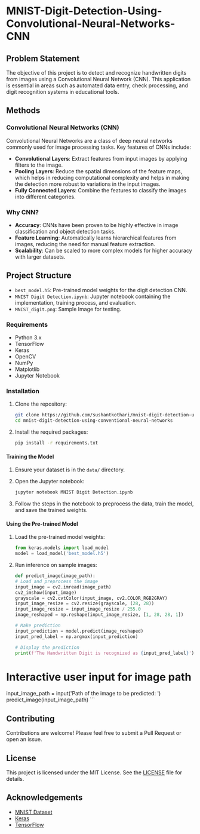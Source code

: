 # MNIST-Digit-Detection-Using-Convolutional-Neural-Networks-CNN

## Problem Statement

The objective of this project is to detect and recognize handwritten digits from images using a Convolutional Neural Network (CNN). This application is essential in areas such as automated data entry, check processing, and digit recognition systems in educational tools.

## Methods

### Convolutional Neural Networks (CNN)

Convolutional Neural Networks are a class of deep neural networks commonly used for image processing tasks. Key features of CNNs include:

- **Convolutional Layers**: Extract features from input images by applying filters to the image.
- **Pooling Layers**: Reduce the spatial dimensions of the feature maps, which helps in reducing computational complexity and helps in making the detection more robust to variations in the input images.
- **Fully Connected Layers**: Combine the features to classify the images into different categories.

### Why CNN?

- **Accuracy**: CNNs have been proven to be highly effective in image classification and object detection tasks.
- **Feature Learning**: Automatically learns hierarchical features from images, reducing the need for manual feature extraction.
- **Scalability**: Can be scaled to more complex models for higher accuracy with larger datasets.

## Project Structure

- `best_model.h5`: Pre-trained model weights for the digit detection CNN.
- `MNIST Digit Detection.ipynb`: Jupyter notebook containing the implementation, training process, and evaluation.
- `MNIST_digit.png`: Sample Image for testing.

### Requirements

- Python 3.x
- TensorFlow
- Keras
- OpenCV
- NumPy
- Matplotlib
- Jupyter Notebook

### Installation

1. Clone the repository:

    ```bash
    git clone https://github.com/sushantkothari/mnist-digit-detection-using-conventional-neural-networks.git
    cd mnist-digit-detection-using-conventional-neural-networks
    ```

2. Install the required packages:

    ```bash
    pip install -r requirements.txt
    ```

#### Training the Model

1. Ensure your dataset is in the `data/` directory.
2. Open the Jupyter notebook:

    ```bash
    jupyter notebook MNIST Digit Detection.ipynb
    ```

3. Follow the steps in the notebook to preprocess the data, train the model, and save the trained weights.

#### Using the Pre-trained Model

1. Load the pre-trained model weights:

    ```python
    from keras.models import load_model
    model = load_model('best_model.h5')
    ```

2. Run inference on sample images:

    ```python
    def predict_image(image_path):
    # Load and preprocess the image
    input_image = cv2.imread(image_path)
    cv2_imshow(input_image)
    grayscale = cv2.cvtColor(input_image, cv2.COLOR_RGB2GRAY)
    input_image_resize = cv2.resize(grayscale, (28, 28))
    input_image_resize = input_image_resize / 255.0
    image_reshaped = np.reshape(input_image_resize, [1, 28, 28, 1])

    # Make prediction
    input_prediction = model.predict(image_reshaped)
    input_pred_label = np.argmax(input_prediction)

    # Display the prediction
    print(f'The Handwritten Digit is recognized as {input_pred_label}')

# Interactive user input for image path
input_image_path = input('Path of the image to be predicted: ')
predict_image(input_image_path)
    ```

## Contributing

Contributions are welcome! Please feel free to submit a Pull Request or open an issue.

## License

This project is licensed under the MIT License. See the [LICENSE](LICENSE) file for details.

## Acknowledgements

- [MNIST Dataset](http://yann.lecun.com/exdb/mnist/)
- [Keras](https://keras.io/)
- [TensorFlow](https://www.tensorflow.org/)
